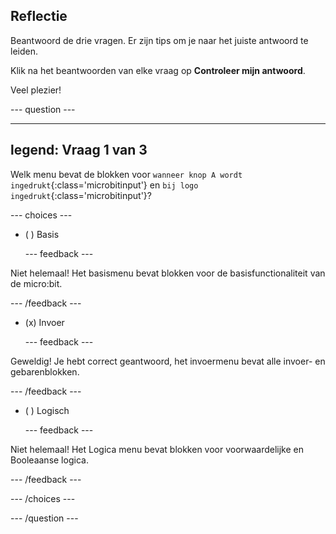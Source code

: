 ## Reflectie

Beantwoord de drie vragen. Er zijn tips om je naar het juiste antwoord te leiden.

Klik na het beantwoorden van elke vraag op **Controleer mijn antwoord**.

Veel plezier!

--- question ---

---
legend: Vraag 1 van 3
---

Welk menu bevat de blokken voor `wanneer knop A wordt ingedrukt`{:class='microbitinput'} en `bij logo ingedrukt`{:class='microbitinput'}?

--- choices ---

- ( ) Basis

  --- feedback ---

Niet helemaal! Het basismenu bevat blokken voor de basisfunctionaliteit van de micro:bit.

  --- /feedback ---

- (x) Invoer

  --- feedback ---

Geweldig! Je hebt correct geantwoord, het invoermenu bevat alle invoer- en gebarenblokken.

  --- /feedback ---

- ( ) Logisch

  --- feedback ---

Niet helemaal! Het Logica menu bevat blokken voor voorwaardelijke en Booleaanse logica.

  --- /feedback ---

--- /choices ---

--- /question ---